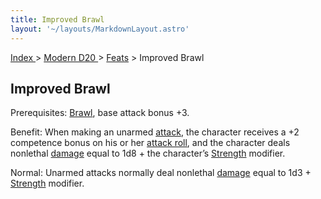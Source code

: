 ```yaml
---
title: Improved Brawl
layout: '~/layouts/MarkdownLayout.astro'
---
```


[ Index ](/) > [ Modern D20 ](/modern.d20.srd) > [Feats](/modern.d20.srd/feats) > Improved Brawl

## Improved Brawl

Prerequisites: [Brawl](/modern.d20.srd/feats/brawl), base attack bonus +3.

Benefit: When making an unarmed [attack](/modern.d20.srd/combat/attack.roll),
the character receives a +2 competence bonus on his or her [attack roll](/modern.d20.srd/combat/attack.roll), and the character deals nonlethal
[damage](/modern.d20.srd/combat/damage) equal to 1d8 + the character’s
[Strength](/modern.d20.srd/basics/ability.scores) modifier.

Normal: Unarmed attacks normally deal nonlethal
[damage](/modern.d20.srd/basics/ability.scores) equal to 1d3 +
[Strength](/modern.d20.srd/basics/ability.scores) modifier.

